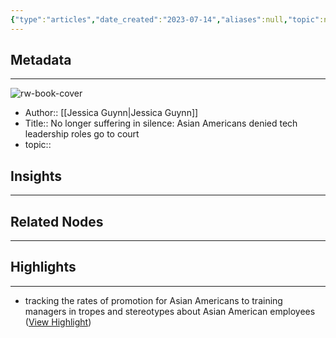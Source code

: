 ```yaml
---
{"type":"articles","date_created":"2023-07-14","aliases":null,"topic":null,"url":"https://www.usatoday.com/story/money/2023/07/06/asian-americans-denied-leadership-roles-tech-industry-lawsuit/70369457007/","layout":null,"banner":null,"dg-publish":true,"tags":null,"permalink":"/300-biblio/200-articles/no-longer-suffering-in-silence-asian-americans-denied-tech-leadership-roles-go-to-court/","dgPassFrontmatter":true,"created":"2023-10-20T12:44:19.000-05:00","updated":"2023-10-20T12:44:19.000-05:00"}
---
```


## Metadata
---
![rw-book-cover](https://www.usatoday.com/gcdn/presto/2023/06/30/USAT/3c3c925c-57bc-4db1-9289-a022ea58f486-GTY_1309328107.jpg?crop=3250,1829,x0,y331&width=3200&height=1801&format=pjpg&auto=webp)
- Author:: [[Jessica Guynn\|Jessica Guynn]]
- Title:: No longer suffering in silence: Asian Americans denied tech leadership roles go to court
- topic::  



## Insights
---
## Related Nodes
---

## Highlights 
---
- tracking the rates of promotion for Asian Americans to training managers in tropes and stereotypes about Asian American employees ([View Highlight](https://read.readwise.io/read/01h5a31xncetyac95ghpcz38dt))
